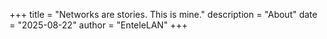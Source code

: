 +++
title = "Networks are stories. This is mine."
description = "About"
date = "2025-08-22"
author = "EnteleLAN"
+++


